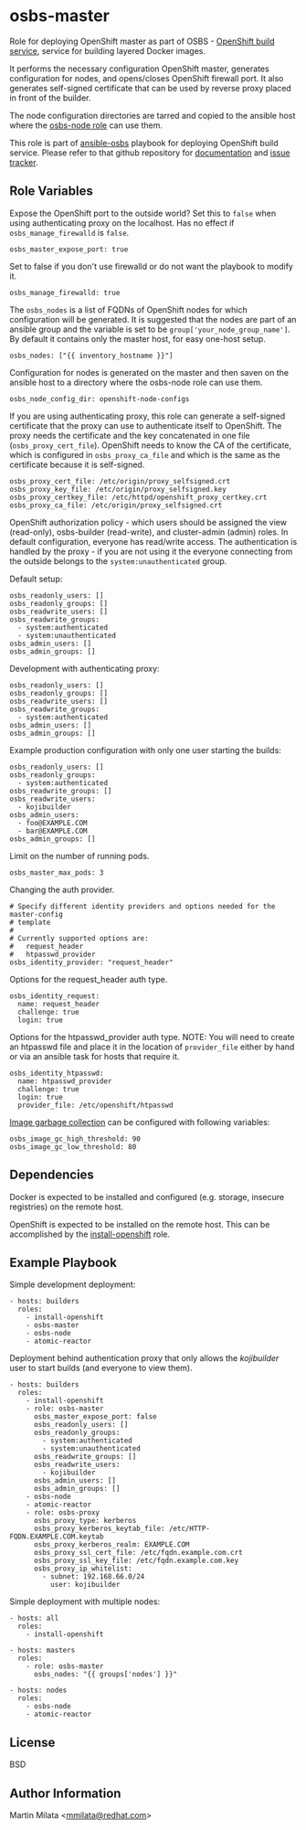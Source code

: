 osbs-master
===========

Role for deploying OpenShift master as part of OSBS - [OpenShift build
service](https://github.com/projectatomic/osbs-client/), service for building
layered Docker images.

It performs the necessary configuration OpenShift master, generates
configuration for nodes, and opens/closes OpenShift firewall port. It also
generates self-signed certificate that can be used by reverse proxy placed in
front of the builder.

The node configuration directories are tarred and copied to the ansible host
where the [osbs-node
role](https://github.com/projectatomic/ansible-role-osbs-node) can use them.

This role is part of
[ansible-osbs](https://github.com/projectatomic/ansible-osbs/) playbook for
deploying OpenShift build service. Please refer to that github repository for
[documentation](https://github.com/projectatomic/ansible-osbs/blob/master/README.md)
and [issue tracker](https://github.com/projectatomic/ansible-osbs/issues).

Role Variables
--------------

Expose the OpenShift port to the outside world? Set this to `false` when using
authenticating proxy on the localhost. Has no effect if `osbs_manage_firewalld`
is `false`.

    osbs_master_expose_port: true

Set to false if you don't use firewalld or do not want the playbook to modify
it.

    osbs_manage_firewalld: true

The `osbs_nodes` is a list of FQDNs of OpenShift nodes for which configuration
will be generated. It is suggested that the nodes are part of an ansible group
and the variable is set to be `group['your_node_group_name']`. By default it
contains only the master host, for easy one-host setup.

    osbs_nodes: ["{{ inventory_hostname }}"]

Configuration for nodes is generated on the master and then saven on the
ansible host to a directory where the osbs-node role can use them.

    osbs_node_config_dir: openshift-node-configs

If you are using authenticating proxy, this role can generate a self-signed
certificate that the proxy can use to authenticate itself to OpenShift. The
proxy needs the certificate and the key concatenated in one file
(`osbs_proxy_cert_file`). OpenShift needs to know the CA of the certificate,
which is configured in `osbs_proxy_ca_file` and which is the same as the
certificate because it is self-signed.

    osbs_proxy_cert_file: /etc/origin/proxy_selfsigned.crt
    osbs_proxy_key_file: /etc/origin/proxy_selfsigned.key
    osbs_proxy_certkey_file: /etc/httpd/openshift_proxy_certkey.crt
    osbs_proxy_ca_file: /etc/origin/proxy_selfsigned.crt

OpenShift authorization policy - which users should be assigned the view
(read-only), osbs-builder (read-write), and cluster-admin (admin) roles. In
default configuration, everyone has read/write access. The authentication is
handled by the proxy - if you are not using it the everyone connecting from the
outside belongs to the `system:unauthenticated` group.

Default setup:

    osbs_readonly_users: []
    osbs_readonly_groups: []
    osbs_readwrite_users: []
    osbs_readwrite_groups:
      - system:authenticated
      - system:unauthenticated
    osbs_admin_users: []
    osbs_admin_groups: []

Development with authenticating proxy:

    osbs_readonly_users: []
    osbs_readonly_groups: []
    osbs_readwrite_users: []
    osbs_readwrite_groups:
      - system:authenticated
    osbs_admin_users: []
    osbs_admin_groups: []

Example production configuration with only one user starting the builds:

    osbs_readonly_users: []
    osbs_readonly_groups:
      - system:authenticated
    osbs_readwrite_groups: []
    osbs_readwrite_users:
      - kojibuilder
    osbs_admin_users:
      - foo@EXAMPLE.COM
      - bar@EXAMPLE.COM
    osbs_admin_groups: []

Limit on the number of running pods.

    osbs_master_max_pods: 3

Changing the auth provider.

    # Specify different identity providers and options needed for the master-config
    # template
    #
    # Currently supported options are:
    #   request_header
    #   htpasswd_provider
    osbs_identity_provider: "request_header"

Options for the request_header auth type.

    osbs_identity_request:
      name: request_header
      challenge: true
      login: true

Options for the htpasswd_provider auth type. NOTE: You will need to create an
htpasswd file and place it in the location of `provider_file` either by hand or
via an ansible task for hosts that require it.

    osbs_identity_htpasswd:
      name: htpasswd_provider
      challenge: true
      login: true
      provider_file: /etc/openshift/htpasswd


[Image garbage
collection](https://docs.openshift.org/latest/admin_guide/garbage_collection.html#image-garbage-collection)
can be configured with following variables:

    osbs_image_gc_high_threshold: 90
    osbs_image_gc_low_threshold: 80

Dependencies
------------

Docker is expected to be installed and configured (e.g. storage, insecure
registries) on the remote host.

OpenShift is expected to be installed on the remote host. This can be
accomplished by the
[install-openshift](https://github.com/projectatomic/ansible-role-install-openshift)
role.

Example Playbook
----------------

Simple development deployment:

    - hosts: builders
      roles:
        - install-openshift
        - osbs-master
        - osbs-node
        - atomic-reactor

Deployment behind authentication proxy that only allows the *kojibuilder* user
to start builds (and everyone to view them).

    - hosts: builders
      roles:
        - install-openshift
        - role: osbs-master
          osbs_master_expose_port: false
          osbs_readonly_users: []
          osbs_readonly_groups:
            - system:authenticated
            - system:unauthenticated
          osbs_readwrite_groups: []
          osbs_readwrite_users:
            - kojibuilder
          osbs_admin_users: []
          osbs_admin_groups: []
        - osbs-node
        - atomic-reactor
        - role: osbs-proxy
          osbs_proxy_type: kerberos
          osbs_proxy_kerberos_keytab_file: /etc/HTTP-FQDN.EXAMPLE.COM.keytab
          osbs_proxy_kerberos_realm: EXAMPLE.COM
          osbs_proxy_ssl_cert_file: /etc/fqdn.example.com.crt
          osbs_proxy_ssl_key_file: /etc/fqdn.example.com.key
          osbs_proxy_ip_whitelist:
            - subnet: 192.168.66.0/24
              user: kojibuilder

Simple deployment with multiple nodes:

    - hosts: all
      roles:
        - install-openshift

    - hosts: masters
      roles:
        - role: osbs-master
          osbs_nodes: "{{ groups['nodes'] }}"

    - hosts: nodes
      roles:
        - osbs-node
        - atomic-reactor

License
-------

BSD

Author Information
------------------

Martin Milata &lt;mmilata@redhat.com&gt;
